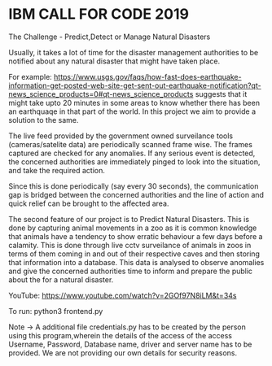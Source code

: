 # IBM CALL FOR CODE 2019
The Challenge - Predict,Detect or Manage Natural Disasters



Usually, it takes a lot of time for the disaster management authorities to be notified about any natural disaster that might have taken place. 

For example: https://www.usgs.gov/faqs/how-fast-does-earthquake-information-get-posted-web-site-get-sent-out-earthquake-notification?qt-news_science_products=0#qt-news_science_products
suggests that it might take upto 20 minutes in some areas to know whether there has been an earthquaqe in that part of the world. In this project we aim to provide a solution to the same.

The live feed provided by the government owned surveilance tools (cameras/satelite data) are periodically scanned frame wise. The frames captured are checked for any anomalies. If any serious event is detected, the concerned authorities are immediately pinged to look into the situation, and take the required action.

Since this is done periodically (say every 30 seconds), the communication gap is bridged between the concerned authorities and the line of action and quick relief can be brought to the affected area.

The second feature of our project is to Predict Natural Disasters. This is done by capturing animal movements in a zoo as it is common knowledge that animals have a tendency to show erratic behaviour a few days before a calamity. This is done through live cctv surveilance of animals in zoos in terms of them coming in and out of their respective caves and then storing that information into a database. This data is analysed to observe anomalies and give the concerned authorities time to inform and prepare the public about the for a natural disaster.


YouTube: https://www.youtube.com/watch?v=2GOf97N8iLM&t=34s

To run: python3 frontend.py

Note -> A additional file credentials.py has to be created by the person using this program,wherein the details of the access of the access 
Username, Password, Database name, driver and server name has to be provided. We are not providing our own details for security reasons. 
